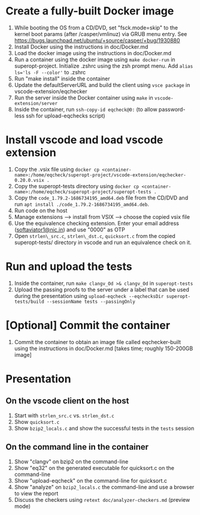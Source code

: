 # Create a fully-built Docker image

1. While booting the OS from a CD/DVD, set "fsck.mode=skip" to the kernel boot params (after /casper/vmlinuz) via GRUB menu entry. See https://bugs.launchpad.net/ubuntu/+source/casper/+bug/1930880
2. Install Docker using the instructions in doc/Docker.md
3. Load the docker image using the instructions in doc/Docker.md
4. Run a container using the docker image using `make docker-run` in superopt-project. Initialize .zshrc using the zsh prompt menu. Add `alias ls='ls -F --color'` to .zshrc
5. Run "make install" inside the container
6. Update the defaultServerURL and build the client using `vsce package` in vscode-extension/eqchecker
7. Run the server inside the Docker container using `make` in `vscode-extension/server`
8. Inside the container, run `ssh-copy-id eqcheck@0:` (to allow password-less ssh for upload-eqchecks script)

# Install vscode and load vscode extension

1. Copy the .vsix file using `docker cp <container-name>:/home/eqcheck/superopt-project/vscode-extension/eqchecker-0.20.0.vsix .`
2. Copy the superopt-tests directory using `docker cp <container-name>:/home/eqcheck/superopt-project/superopt-tests .`
3. Copy the `code_1.79.2-1686734195_amd64.deb` file from the CD/DVD and run `apt install ./code_1.79.2-1686734195_amd64.deb`.
4. Run code on the host
5. Manage extensions --> install from VSIX --> choose the copied vsix file
6. Use the equivalence checking extension.  Enter your email address (softaviator1@nic.in) and use "0000" as OTP
7. Open `strlen\_src.c`, `strlen\_dst.c`, `quicksort.c` from the copied superopt-tests/ directory in vscode and run an equivalence check on it.

# Run and upload the tests
1. Inside the container, run `make clangv_Od >& clangv_Od` in `superopt-tests`
2. Upload the passing proofs to the server under a label that can be used during the presentation using `upload-eqcheck --eqchecksDir superopt-tests/build --sessionName tests --passingOnly`

# [Optional] Commit the container
1. Commit the container to obtain an image file called eqchecker-built using the instructions in doc/Docker.md [takes time; roughly 150-200GB image]

# Presentation

## On the vscode client on the host
1. Start with `strlen_src.c` vs. `strlen_dst.c`
2. Show `quicksort.c`
3. Show `bzip2_locals.c` and show the successful tests in the `tests` session

## On the command line in the container
1. Show "clangv" on bzip2 on the command-line
2. Show "eq32" on the generated executable for quicksort.c on the command-line
3. Show "upload-eqcheck" on the command-line for quicksort.c
4. Show "analyze" on `bzip2_locals.c` the command-line and use a browser to view the report
5. Discuss the checkers using `retext doc/analyzer-checkers.md` (preview mode)
